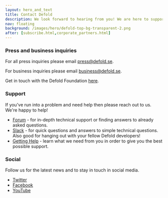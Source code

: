 ```yaml
---
layout: hero_and_text
title: Contact Defold
description: We look forward to hearing from you! We are here to support you if you need help getting started with Defold or if you have a question or concern about Defold. We are also available for press and business inquiries. And make sure to follow us in social media for the latest updates!
nav: floating
background: /images/hero/defold-top-bg-transparent-2.png
after: [subscribe.html,corporate_partners.html]
---
```


### Press and business inquiries

For all press inquiries please email [press@defold.se](mailto:press@defold.se).

For business inquiries please email [business@defold.se](mailto:business@defold.se).

Get in touch with the Defold Foundation [here](/foundation).

### Support

If you've run into a problem and need help then please reach out to us. We're happy to help!

* [Forum](https://forum.defold.com) - for in-depth technical support or finding answers to already asked questions.
* [Slack](https://www.defold.com/slack) - for quick questions and answers to simple technical questions. Also good for hanging out with your fellow Defold developers!
* [Getting Help](/manuals/getting-help/) - learn what we need from you in order to give you the best possible support.

### Social

Follow us for the latest news and to stay in touch in social media.

* [Twitter](https://twitter.com/defold)
* [Facebook](https://www.facebook.com/Defold)
* [YouTube](https://www.youtube.com/user/defoldvideos)
